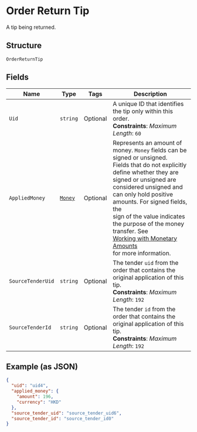 
# Order Return Tip

A tip being returned.

## Structure

`OrderReturnTip`

## Fields

| Name | Type | Tags | Description |
|  --- | --- | --- | --- |
| `Uid` | `string` | Optional | A unique ID that identifies the tip only within this order.<br>**Constraints**: *Maximum Length*: `60` |
| `AppliedMoney` | [`Money`](../../doc/models/money.md) | Optional | Represents an amount of money. `Money` fields can be signed or unsigned.<br>Fields that do not explicitly define whether they are signed or unsigned are<br>considered unsigned and can only hold positive amounts. For signed fields, the<br>sign of the value indicates the purpose of the money transfer. See<br>[Working with Monetary Amounts](https://developer.squareup.com/docs/build-basics/working-with-monetary-amounts)<br>for more information. |
| `SourceTenderUid` | `string` | Optional | The tender `uid` from the order that contains the original application of this tip.<br>**Constraints**: *Maximum Length*: `192` |
| `SourceTenderId` | `string` | Optional | The tender `id` from the order that contains the original application of this tip.<br>**Constraints**: *Maximum Length*: `192` |

## Example (as JSON)

```json
{
  "uid": "uid4",
  "applied_money": {
    "amount": 196,
    "currency": "HKD"
  },
  "source_tender_uid": "source_tender_uid6",
  "source_tender_id": "source_tender_id0"
}
```


